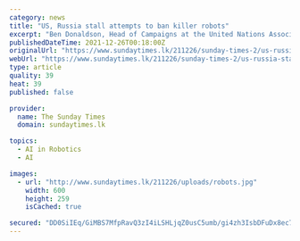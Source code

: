 ```yaml
---
category: news
title: "US, Russia stall attempts to ban killer robots"
excerpt: "Ben Donaldson, Head of Campaigns at the United Nations Association – UK, told lDN, at the conclusion of the meeting Friday, “the outcome is tone death to the cries for urgent action from the majority governments,"
publishedDateTime: 2021-12-26T00:18:00Z
originalUrl: "https://www.sundaytimes.lk/211226/sunday-times-2/us-russia-stall-attempts-to-ban-killer-robots-466635.html"
webUrl: "https://www.sundaytimes.lk/211226/sunday-times-2/us-russia-stall-attempts-to-ban-killer-robots-466635.html"
type: article
quality: 39
heat: 39
published: false

provider:
  name: The Sunday Times
  domain: sundaytimes.lk

topics:
  - AI in Robotics
  - AI

images:
  - url: "http://www.sundaytimes.lk/211226/uploads/robots.jpg"
    width: 600
    height: 259
    isCached: true

secured: "DD0SiIEq/GiMBS7MfpRavQ3zI4iLSHLjqZ0usC5umb/gi4zh3IsbDFuDx8ec7CB/XcRGKtppfC5lfq2W2N8bd5Y9T8ksvwbj5VcTfK0M5hrFEqfYdfyHTqRei7WGQZ5rMeuxEgUcZ6IX4+IvarykioW7DbZ4gzrQLue8A3SQb4OOW6dJZLftLO70pDGSxkl2DDmwv1e3nsxYI5YnpCWcvLc43lBxX+B0bbrWVe9sxcsXCCnqfCsQlU1aewx3xF7E5dEf6WfeqZsOVjRz3mVDYiVJnI6ObOp+rsFtr/5uAfb0enI6xS2/0S8WJ94/cnr8w2CL2J5t9pgKe1YEr9XPg4YnKo5/sihG5kt6UGD3Usc=;V6OBnvUzmJ0AJMHAieJ6EA=="
---
```


